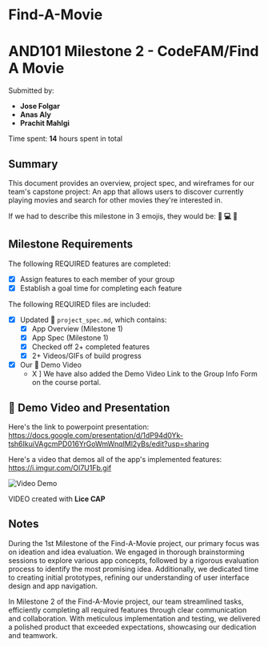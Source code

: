 # Find-A-Movie

# AND101 Milestone 2 - **CodeFAM/Find A Movie**

Submitted by:
- **Jose Folgar**
- **Anas Aly**
- **Prachit Mahlgi**

Time spent: **14** hours spent in total

## Summary

This document provides an overview, project spec, and wireframes for our team's capstone project: An app that allows users to discover currently playing movies and search for other movies they're interested in.

If we had to describe this milestone in 3 emojis, they would be: **🥇 💻 🤠**


## Milestone Requirements

The following REQUIRED features are completed:

- [X] Assign features to each member of your group
- [X] Establish a goal time for completing each feature

The following REQUIRED files are included:

- [X] Updated 📄 `project_spec.md`, which contains:
  - [X] App Overview (Milestone 1)
  - [X] App Spec (Milestone 1)
  - [X] Checked off 2+ completed features
  - [X] 2+ Videos/GIFs of build progress

- [X] Our 🎥 Demo Video
  - X ] We have also added the Demo Video Link to the Group Info Form on the course portal.


## 🎥 Demo Video and Presentation

Here's the link to powerpoint presentation: https://docs.google.com/presentation/d/1dP94d0Yk-tsh6IkuiVAgcmPD016YrGoWmWnqIMl2yBs/edit?usp=sharing

Here's a video that demos all of the app's implemented features: https://i.imgur.com/Ol7U1Fb.gif

<img src='https://i.imgur.com/Ol7U1Fb.gif' title='Video Demo' width='' alt='Video Demo' />

VIDEO created with **Lice CAP**

## Notes

During the 1st Milestone of the Find-A-Movie project, our primary focus was on ideation and idea evaluation. We engaged in thorough brainstorming sessions to explore various app concepts, followed by a rigorous evaluation process to identify the most promising idea. Additionally, we dedicated time to creating initial prototypes, refining our understanding of user interface design and app navigation.

In Milestone 2 of the Find-A-Movie project, our team streamlined tasks, efficiently completing all required features through clear communication and collaboration. With meticulous implementation and testing, we delivered a polished product that exceeded expectations, showcasing our dedication and teamwork.
